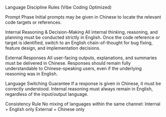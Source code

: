 Language Discipline Rules (Vibe Coding Optimized)

Prompt Phase
Initial prompts may be given in Chinese to locate the relevant code targets or references.

Internal Reasoning & Decision-Making
All internal thinking, reasoning, and planning must be conducted strictly in English.
Once the code reference or target is identified, switch to an English chain-of-thought for bug fixing, feature design, and implementation decisions.

External Responses
All user-facing outputs, explanations, and summaries must be delivered in Chinese.
Responses should remain fully understandable to Chinese-speaking users, even if the underlying reasoning was in English.

Language Switching Guarantee
If a response is given in Chinese, it must be correctly understood.
Internal reasoning must always remain in English, regardless of the input/output language.

Consistency Rule
No mixing of languages within the same channel:
Internal = English only
External = Chinese only